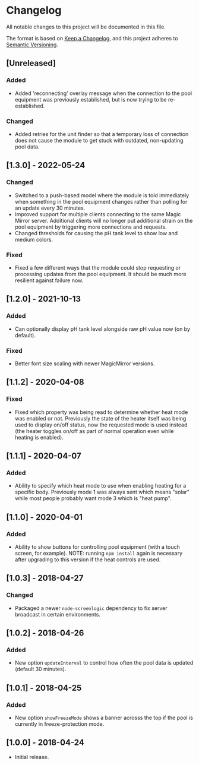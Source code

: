 # Changelog

All notable changes to this project will be documented in this file.

The format is based on [Keep a Changelog](https://keepachangelog.com/en/1.0.0/),
and this project adheres to [Semantic Versioning](https://semver.org/spec/v2.0.0.html).

## [Unreleased]

### Added

- Added 'reconnecting' overlay message when the connection to the pool equipment was previously established, but is now trying to be re-established.

### Changed

- Added retries for the unit finder so that a temporary loss of connection does not cause the module to get stuck with outdated, non-updating pool data.

## [1.3.0] - 2022-05-24

### Changed

- Switched to a push-based model where the module is told immediately when something in the pool equipment changes rather than polling for an update every 30 minutes.
- Improved support for multiple clients connecting to the same Magic Mirror server. Additional clients will no longer put additional strain on the pool equipment by triggering more connections and requests.
- Changed thresholds for causing the pH tank level to show low and medium colors.

### Fixed

- Fixed a few different ways that the module could stop requesting or processing updates from the pool equipment. It should be much more resilient against failure now.

## [1.2.0] - 2021-10-13

### Added

- Can optionally display pH tank level alongside raw pH value now (on by default).

### Fixed

- Better font size scaling with newer MagicMirror versions.

## [1.1.2] - 2020-04-08

### Fixed

- Fixed which property was being read to determine whether heat mode was enabled or not. Previously the state of the heater itself was being used to display on/off status, now the requested mode is used instead (the heater toggles on/off as part of normal operation even while heating is enabled).

## [1.1.1] - 2020-04-07

### Added

- Ability to specify which heat mode to use when enabling heating for a specific body. Previously mode 1 was always sent which means "solar" while most people probably want mode 3 which is "heat pump".

## [1.1.0] - 2020-04-01

### Added

- Ability to show buttons for controlling pool equipment (with a touch screen, for example). NOTE: running `npm install` again is necessary after upgrading to this version if the heat controls are used.

## [1.0.3] - 2018-04-27

### Changed

- Packaged a newer `node-screenlogic` dependency to fix server broadcast in certain environments.

## [1.0.2] - 2018-04-26

### Added

- New option `updateInterval` to control how often the pool data is updated (default 30 minutes).

## [1.0.1] - 2018-04-25

### Added

- New option `showFreezeMode` shows a banner acrosss the top if the pool is currently in freeze-protection mode.

## [1.0.0] - 2018-04-24

- Initial release.

